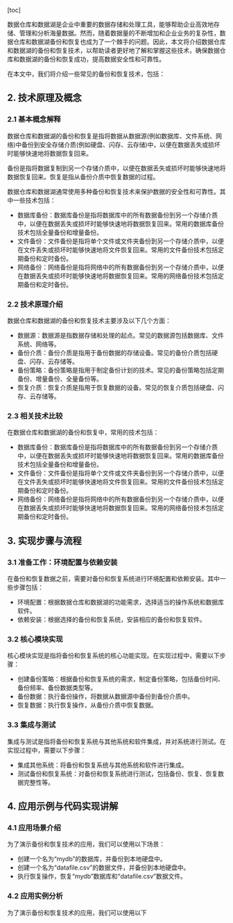 
[toc]                    
                
                
数据仓库和数据湖是企业中重要的数据存储和处理工具，能够帮助企业高效地存储、管理和分析海量数据。然而，随着数据量的不断增加和企业业务的复杂性，数据仓库和数据湖备份和恢复也成为了一个棘手的问题。因此，本文将介绍数据仓库和数据湖的备份和恢复技术，以帮助读者更好地了解和掌握这些技术，确保数据仓库和数据湖的备份和恢复成功，提高数据安全性和可靠性。

在本文中，我们将介绍一些常见的备份和恢复技术，包括：

## 2. 技术原理及概念

### 2.1 基本概念解释

数据仓库和数据湖的备份和恢复是指将数据从数据源(例如数据库、文件系统、网络)中备份到安全存储介质(例如硬盘、闪存、云存储)中，以便在数据丢失或损坏时能够快速地将数据恢复回来。

备份是指将数据复制到另一个存储介质中，以便在数据丢失或损坏时能够快速地将数据恢复回来。恢复是指从备份介质中恢复数据的过程。

数据仓库和数据湖通常使用多种备份和恢复技术来保护数据的安全性和可靠性。其中一些技术包括：

- 数据库备份：数据库备份是指将数据库中的所有数据备份到另一个存储介质中，以便在数据丢失或损坏时能够快速地将数据恢复回来。常用的数据库备份技术包括全量备份和增量备份。
- 文件备份：文件备份是指将单个文件或文件夹备份到另一个存储介质中，以便在文件丢失或损坏时能够快速地将文件恢复回来。常用的文件备份技术包括定期备份和定时备份。
- 网络备份：网络备份是指将网络中的所有数据备份到另一个存储介质中，以便在数据丢失或损坏时能够快速地将数据恢复回来。常用的网络备份技术包括定期备份和定时备份。

### 2.2 技术原理介绍

数据仓库和数据湖的备份和恢复技术主要涉及以下几个方面：

- 数据源：数据源是指数据存储和处理的起点。常见的数据源包括数据库、文件系统、网络等。
- 备份介质：备份介质是指用于备份数据的存储设备。常见的备份介质包括硬盘、闪存、云存储等。
- 备份策略：备份策略是指用于制定备份计划的技术。常见的备份策略包括定期备份、增量备份、全量备份等。
- 恢复介质：恢复介质是指用于恢复数据的设备。常见的恢复介质包括硬盘、闪存、云存储等。

### 2.3 相关技术比较

在数据仓库和数据湖的备份和恢复中，常用的技术包括：

- 数据库备份：数据库备份是指将数据库中的所有数据备份到另一个存储介质中，以便在数据丢失或损坏时能够快速地将数据恢复回来。常用的数据库备份技术包括全量备份和增量备份。
- 文件备份：文件备份是指将单个文件或文件夹备份到另一个存储介质中，以便在文件丢失或损坏时能够快速地将文件恢复回来。常用的文件备份技术包括定期备份和定时备份。
- 网络备份：网络备份是指将网络中的所有数据备份到另一个存储介质中，以便在数据丢失或损坏时能够快速地将数据恢复回来。常用的网络备份技术包括定期备份和定时备份。

## 3. 实现步骤与流程

### 3.1 准备工作：环境配置与依赖安装

在备份和恢复数据之前，需要对备份和恢复系统进行环境配置和依赖安装。其中一些步骤包括：

- 环境配置：根据数据仓库和数据湖的功能需求，选择适当的操作系统和数据库软件。
- 依赖安装：根据选择的备份和恢复系统，安装相应的备份和恢复软件。

### 3.2 核心模块实现

核心模块实现是指将备份和恢复系统的核心功能实现。在实现过程中，需要以下步骤：

- 创建备份策略：根据备份和恢复系统的需求，制定备份策略，包括备份时间、备份频率、备份数据类型等。
- 备份数据：执行备份操作，将数据从数据源中备份到备份介质中。
- 恢复数据：执行恢复操作，从备份介质中恢复数据。

### 3.3 集成与测试

集成与测试是指将备份和恢复系统与其他系统和软件集成，并对系统进行测试。在实现过程中，需要以下步骤：

- 集成其他系统：将备份和恢复系统与其他系统和软件进行集成。
- 测试备份和恢复系统：对备份和恢复系统进行测试，包括备份、恢复、恢复数据完整性等。

## 4. 应用示例与代码实现讲解

### 4.1 应用场景介绍

为了演示备份和恢复技术的应用，我们可以使用以下场景：

- 创建一个名为“mydb”的数据库，并备份到本地硬盘中。
- 创建一个名为“datafile.csv”的数据文件，并备份到本地硬盘中。
- 执行恢复操作，恢复“mydb”数据库和“datafile.csv”数据文件。

### 4.2 应用实例分析

为了演示备份和恢复技术的应用，我们可以使用以下

